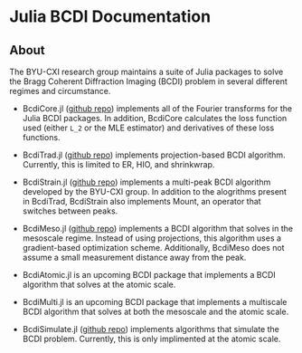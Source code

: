 # Julia BCDI Documentation

## About

The BYU-CXI research group maintains a suite of Julia packages to solve the Bragg Coherent Diffraction Imaging (BCDI) problem in several different regimes and circumstance. 

- BcdiCore.jl ([github repo](https://github.com/byu-cxi/BcdiCore.jl)) implements all of the Fourier transforms for the Julia BCDI packages. In addition, BcdiCore calculates the loss function used (either ``L_2`` or the MLE estimator) and derivatives of these loss functions.

- BcdiTrad.jl ([github repo](https://github.com/byu-cxi/BcdiTrad.jl)) implements projection-based BCDI algorithm. Currently, this is limited to ER, HIO, and shrinkwrap. 

- BcdiStrain.jl ([github repo](https://github.com/byu-cxi/BcdiStrain.jl)) implements a multi-peak BCDI algorithm developed by the BYU-CXI group. In addition to the alogrithms present in BcdiTrad, BcdiStrain also implements Mount, an operator that switches between peaks.

- BcdiMeso.jl ([github repo](https://github.com/byu-cxi/BcdiMeso.jl)) implements a BCDI algorithm that solves in the mesoscale regime. Instead of using projections, this algorithm uses a gradient-based optimization scheme. Additionally, BcdiMeso does not assume a small measurement distance away from the peak.

- BcdiAtomic.jl is an upcoming BCDI package that implements a BCDI algorithm that solves at the atomic scale.

- BcdiMulti.jl is an upcoming BCDI package that implements a multiscale BCDI algorithm that solves at both the mesoscale and the atomic scale.

- BcdiSimulate.jl ([github repo](https://github.com/byu-cxi/BcdiSimulate.jl)) implements algorithms that simulate the BCDI problem. Currently, this is only implimented at the atomic scale.
